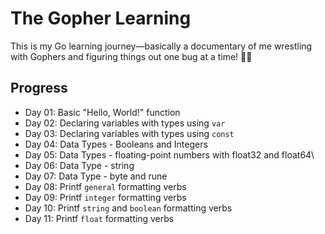 # The Gopher Learning

This is my Go learning journey—basically a documentary of me wrestling with Gophers and figuring things out one bug at a time! 🐹🚀

## Progress

- Day 01: Basic "Hello, World!" function
- Day 02: Declaring variables with types using `var`
- Day 03: Declaring variables with types using `const`
- Day 04: Data Types - Booleans and Integers
- Day 05: Data Types - floating-point numbers with float32 and float64\
- Day 06: Data Type - string
- Day 07: Data Type - byte and rune
- Day 08: Printf `general` formatting verbs
- Day 09: Printf `integer` formatting verbs
- Day 10: Printf `string` and `boolean` formatting verbs
- Day 11: Printf `float` formatting verbs